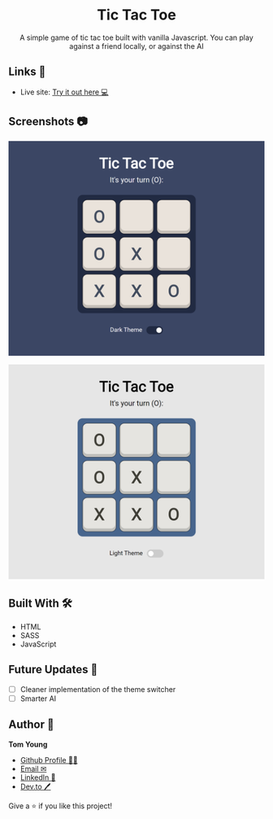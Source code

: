 <h1 align="center">Tic Tac Toe</h1>

<p align="center">A simple game of tic tac toe built with vanilla Javascript. You can play against a friend locally, or against the AI</p>

## Links 🌟

- Live site: [Try it out here 💻](https://thethomasy.github.io/TicTacToe/ "Live View")

## Screenshots 📷

![](./screenshots/screenshot-dark.png)

![](./screenshots/screenshot-light.png)

## Built With 🛠

- HTML
- SASS
- JavaScript

## Future Updates 🎁

- [ ] Cleaner implementation of the theme switcher
- [ ] Smarter AI

## Author 🧑

**Tom Young**

- [Github Profile 👨‍💻](https://github.com/TheThomasY)
- [Email ✉](mailto:tomyoungdev@gmail.com?subject=Hi "Hi!")
- [LinkedIn 💼](https://www.linkedin.com/in/tom-young5555/)
- [Dev.to 🖊](https://dev.to/thetomy)

Give a ⭐️ if you like this project!
